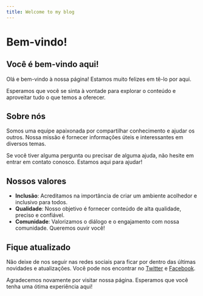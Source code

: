 ```yaml
---
title: Welcome to my blog
---
```


# Bem-vindo!

## Você é bem-vindo aqui!

Olá e bem-vindo à nossa página! Estamos muito felizes em tê-lo por aqui. 

Esperamos que você se sinta à vontade para explorar o conteúdo e aproveitar tudo o que temos a oferecer.

## Sobre nós

Somos uma equipe apaixonada por compartilhar conhecimento e ajudar os outros. Nossa missão é fornecer informações úteis e interessantes em diversos temas.

Se você tiver alguma pergunta ou precisar de alguma ajuda, não hesite em entrar em contato conosco. Estamos aqui para ajudar!

## Nossos valores

- **Inclusão**: Acreditamos na importância de criar um ambiente acolhedor e inclusivo para todos.
- **Qualidade**: Nosso objetivo é fornecer conteúdo de alta qualidade, preciso e confiável.
- **Comunidade**: Valorizamos o diálogo e o engajamento com nossa comunidade. Queremos ouvir você!

## Fique atualizado

Não deixe de nos seguir nas redes sociais para ficar por dentro das últimas novidades e atualizações. Você pode nos encontrar no [Twitter](https://twitter.com/dalisonjos1) e [Facebook](https://www.facebook.com/renovagames2018).

Agradecemos novamente por visitar nossa página. Esperamos que você tenha uma ótima experiência aqui!

